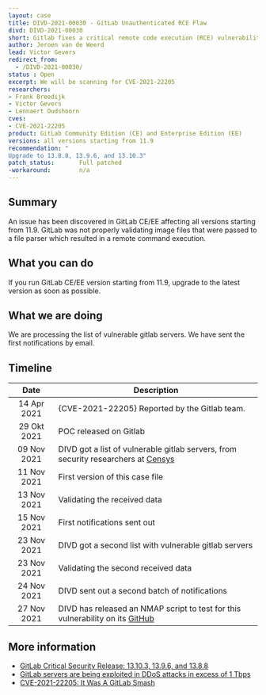 ```yaml
---
layout: case
title: DIVD-2021-00030 - GitLab Unauthenticated RCE Flaw
divd: DIVD-2021-00030
short: Gitlab fixes a critical remote code execution (RCE) vulnerability in GitLab's web interface
author: Jeroen van de Weerd
lead: Victor Gevers
redirect_from:
  - /DIVD-2021-00030/
status : Open
excerpt: We will be scanning for CVE-2021-22205
researchers:
- Frank Breedijk
- Victor Gevers
- Lennaert Oudshoorn
cves:
- CVE-2021-22205
product: GitLab Community Edition (CE) and Enterprise Edition (EE)
versions: all versions starting from 11.9
recommendation: "
Upgrade to 13.8.8, 13.9.6, and 13.10.3"
patch_status:	 	Full patched
-workaround:		n/a
---
```

## Summary

An issue has been discovered in GitLab CE/EE affecting all versions starting from 11.9. GitLab was not properly validating image files that were passed to a file parser which resulted in a remote command execution.

## What you can do

If you run GitLab CE/EE version starting from 11.9, upgrade to the latest version as soon as possible.

## What we are doing

We are processing the list of vulnerable gitlab servers. We have sent the first notifications by email. 

## Timeline

| Date | Description |
|:-----:|-------------|
| 14 Apr 2021 | {CVE-2021-22205} Reported by the Gitlab team. |
| 29 Okt 2021 | POC released on Gitlab  |
| 09 Nov 2021 | DIVD got a list of vulnerable gitlab servers, from security researchers at [Censys](https://censys.io) |
| 11 Nov 2021 | First version of this case file  |
| 13 Nov 2021 | Validating the received data |
| 15 Nov 2021 | First notifications sent out |
| 23 Nov 2021 | DIVD got a second list with vulnerable gitlab servers |
| 23 Nov 2021 | Validating the second received data |
| 24 Nov 2021 | DIVD sent out a second batch of notifications |
| 27 Nov 2021 | DIVD has released an NMAP script to test for this vulnerability on its [GitHub](https://github.com/DIVD-NL/GitLab-cve-2021-22205-nse) |

## More information
* [GitLab Critical Security Release: 13.10.3, 13.9.6, and 13.8.8](https://about.gitlab.com/releases/2021/04/14/security-release-gitlab-13-10-3-released/#Remote-code-execution-when-uploading-specially-crafted-image-files)
* [GitLab servers are being exploited in DDoS attacks in excess of 1 Tbps](https://therecord.media/gitlab-servers-are-being-exploited-in-ddos-attacks-in-excess-of-1-tbps/)
* [CVE-2021-22205: It Was A GitLab Smash](https://censys.io/blog/cve-2021-22205-it-was-a-gitlab-smash/)